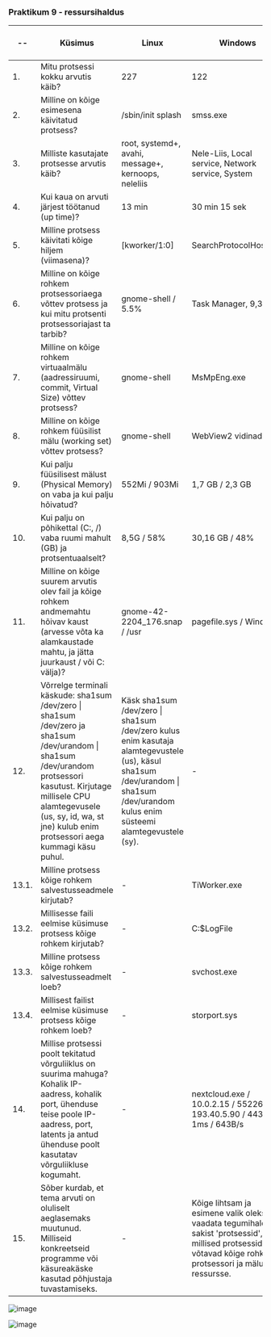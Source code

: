 ### Praktikum 9 - ressursihaldus

| -- | Küsimus | Linux | Windows | Linuxis kasutatud käsklus | Windowsis kasutatud tööriist|
| -- | -- | -- | -- | -- | -- |
| 1. | Mitu protsessi kokku arvutis käib? | 227 | 122 | ps -aux \| wc -l | Task Manager -> Jõudlus | 
| 2. | Milline on kõige esimesena käivitatud protsess? | /sbin/init splash | smss.exe | ps axo pid,cmd,comm,etime | Process Explorer -> Start Time | 
| 3. | Milliste kasutajate protsesse arvutis käib? | root, systemd+, avahi, message+, kernoops, neleliis | Nele-Liis, Local service, Network service, System | ps -eo user | Process Explorer -> User Name | 
| 4. | Kui kaua on arvuti järjest töötanud (up time)? | 13 min | 30 min 15 sek | uptime | Task Manager -> Jõudlus | 
| 5. | Milline protsess käivitati kõige hiljem (viimasena)? | [kworker/1:0]  | SearchProtocolHost.exe | ps -eo pid,args,etime \| sort -k3 -n | Process Explorer -> Start Time | 
| 6. | Milline on kõige rohkem protsessoriaega võttev protsess ja kui mitu protsenti protsessoriajast ta tarbib? | gnome-shell / 5.5% | Task Manager, 9,3% | Htop -> CPU% | Task Manager -> Protsessid | 
| 7. | Milline on kõige rohkem virtuaalmälu (aadressiruumi, commit, Virtual Size) võttev protsess? | gnome-shell | MsMpEng.exe | Htop -> VIRT | Task Manager -> Üksikasjad | 
| 8. | Milline on kõige rohkem füüsilist mälu (working set) võttev protsess? | gnome-shell | WebView2 vidinad  | Htop -> RES | Task Manager -> Protsessid | 
| 9. | Kui palju füüsilisest mälust (Physical Memory) on vaba ja kui palju hõivatud? | 552Mi / 903Mi | 1,7 GB / 2,3 GB | free -h -> free / used | Task Manager -> Jõudlus | 
| 10. | Kui palju on põhikettal (C:, /) vaba ruumi mahult (GB) ja protsentuaalselt? | 8,5G / 58% | 30,16 GB / 48% | df -h / | Disk Manager | 
| 11. | Milline on kõige suurem arvutis olev fail ja kõige rohkem andmemahtu hõivav kaust (arvesse võta ka alamkaustade mahtu, ja jätta juurkaust / või C: välja)? | gnome-42-2204_176.snap / /usr | pagefile.sys / Windows | sudo find / -type f -exec du -h {} + \| sort -rh \| head -n 1 / sudo du -ah /* \| sort -rh \| head -n 1 | WinDirStat | 
| 12. | Võrrelge terminali käskude: sha1sum /dev/zero \| sha1sum /dev/zero ja sha1sum /dev/urandom \| sha1sum /dev/urandom protsessori kasutust. Kirjutage millisele CPU alamtegevusele (us, sy, id, wa, st jne) kulub enim protsessori aega kummagi käsu puhul. | Käsk sha1sum /dev/zero \| sha1sum /dev/zero kulus enim kasutaja alamtegevustele (us), käsul sha1sum /dev/urandom \| sha1sum /dev/urandom kulus enim süsteemi alamtegevustele (sy). | - | Top -> %Cpu(s) | - | 
| 13.1. | Milline protsess kõige rohkem salvestusseadmele kirjutab? | - | TiWorker.exe | - | Resource Monitor -> Disk | 
| 13.2. | Millisesse faili eelmise küsimuse protsess kõige rohkem kirjutab? | - | C:\$LogFile | - | Resource Monitor -> Disk | 
| 13.3. | Milline protsess kõige rohkem salvestusseadmelt loeb? | - | svchost.exe | - | Resource Monitor -> Disk | 
| 13.4. | Millisest failist eelmise küsimuse protsess kõige rohkem loeb? | - | storport.sys | - | Resource Monitor -> Disk | 
| 14. | Millise protsessi poolt tekitatud võrguliiklus on suurima mahuga? Kohalik IP-aadress, kohalik port, ühenduse teise poole IP-aadress, port, latents ja antud ühenduse poolt kasutatav võrguliikluse kogumaht. | - | nextcloud.exe / 10.0.2.15 / 55226 / 193.40.5.90 / 443 / 1ms / 643B/s | - | Resource Monitor -> Network | 
| 15. | Sõber kurdab, et tema arvuti on oluliselt aeglasemaks muutunud. Milliseid konkreetseid programme või käsureakäske kasutad põhjustaja tuvastamiseks. | - | Kõige lihtsam ja esimene valik oleks vaadata tegumihalduri sakist 'protsessid', millised protsessid võtavad kõige rohkem protsessori ja mälu ressursse. | - | Task Manager -> Protsessid | 

![image](https://github.com/user-attachments/assets/5fac6ee4-95fc-46de-8c77-a5bfeee6d097)

![image](https://github.com/user-attachments/assets/19fed22b-f5d1-4926-af31-451205e49eca)
